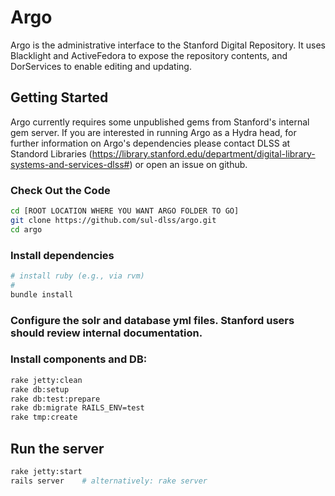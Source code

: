 # Argo

Argo is the administrative interface to the Stanford Digital Repository. It uses Blacklight and ActiveFedora to expose the repository contents, and DorServices to enable editing and updating. 

## Getting Started
Argo currently requires some unpublished gems from Stanford's internal gem server.  If you are interested in running Argo as a Hydra head, for further information on Argo's dependencies please contact DLSS at Standord Libraries (https://library.stanford.edu/department/digital-library-systems-and-services-dlss#) or open an issue on github.

### Check Out the Code
    
```bash
cd [ROOT LOCATION WHERE YOU WANT ARGO FOLDER TO GO]
git clone https://github.com/sul-dlss/argo.git
cd argo
```

### Install dependencies

```bash
# install ruby (e.g., via rvm)
# 
bundle install
```
    
### Configure the solr and database yml files.  Stanford users should review internal documentation.

### Install components and DB:

```bash
rake jetty:clean
rake db:setup
rake db:test:prepare
rake db:migrate RAILS_ENV=test
rake tmp:create
```

## Run the server

```bash
rake jetty:start
rails server    # alternatively: rake server
```

